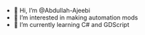 - 👋 Hi, I’m @Abdullah-Ajeebi
- 👀 I’m interested in making automation mods
- 🌱 I’m currently learning C# and GDScript
<!---
Abdullah-Ajeebi/Abdullah-Ajeebi is a ✨ special ✨ repository because its `README.md` (this file) appears on your GitHub profile.
You can click the Preview link to take a look at your changes.
LN4- 💞️ I’m looking to collaborate on ...
LN5- 📫 How to reach me ...
--->
